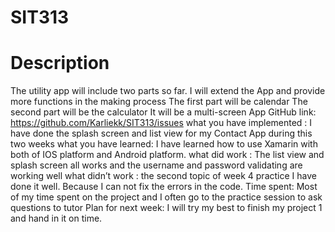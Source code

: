 # SIT313
# Description
The utility app will include two parts so far. 
I will extend the App and provide more functions in the making process
The first part will be calendar 
The second part will be the calculator
It will be a multi-screen App
GitHub link: https://github.com/Karliekk/SIT313/issues 
what you have implemented : I have done the splash screen and list view for my Contact App during this two weeks
what you have learned: I have learned how to use Xamarin with both of IOS platform and Android platform.
what did work : The list view and splash screen all works and the username and password validating are working well
what didn’t work : the second topic of week 4 practice I have done it well. Because I can not fix the errors in the code.
Time spent: Most of my time spent on the project and I often go to the practice session to ask questions to tutor
Plan for next week:
I will try my best to finish my project 1 and hand in it on time.
